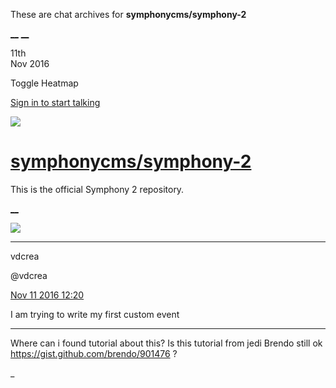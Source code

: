 These are chat archives for **symphonycms/symphony-2**

[__](/symphonycms/symphony-2/archives/2016/11/12)
[__](/symphonycms/symphony-2/archives/2016/11/10)

11th  
Nov 2016

Toggle Heatmap

[Sign in to start talking](/login?action=login&button=archive-login)

![](https://avatars-02.gitter.im/group/iv/3/57542c45c43b8c601977197e?s=48)

#  [symphonycms/symphony-2](/symphonycms/symphony-2)

This is the official Symphony 2 repository.

[ __ ](/orgs/symphonycms/rooms "More symphonycms rooms" )

![](https://avatars2.githubusercontent.com/u/1126750?v=3&s=30)

__ __

vdcrea

@vdcrea

[Nov 11 2016
12:20](https://gitter.im/symphonycms/symphony-2?at=5825b79231c5cbef43e24af9 ""
)

I am trying to write my first custom event

__ __

Where can i found tutorial about this? Is this tutorial from jedi Brendo still
ok <https://gist.github.com/brendo/901476> ?

_

